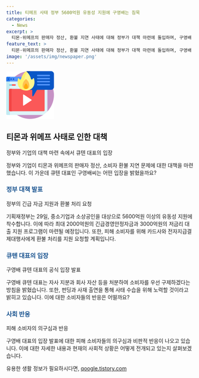 ```yaml
---
title: 티메프 사태 정부 5600억원 유동성 지원에 구영배는 침묵
categories:
  - News
excerpt: >
  티몬·위메프의 판매자 정산, 환불 지연 사태에 대해 정부가 대책 마련에 돌입하며, 구영배 큐텐 대표가 자신의 지분과 회사 자산 등을 처분해 소비자를 우선 구제하겠다고 발표했다. 정부는 피해자들에게 5600억원 이상의 유동성 지원을 약속했고, 구 대표는 사태 수습을 위해 펀딩과 사재 출연을 추진 중이라고 밝혔다. 하지만 피해 소비자들은 구 대표의 발표에 대한 의구심을 품고 있으며, 관련 법령 개선과 재발 방지를 위한 노력을 요구하고 있다.
feature_text: >
  티몬·위메프의 판매자 정산, 환불 지연 사태에 대해 정부가 대책 마련에 돌입하며, 구영배 큐텐 대표가 자신의 지분과 회사 자산 등을 처분해 소비자를 우선 구제하겠다고 발표했다. 정부는 피해자들에게 5600억원 이상의 유동성 지원을 약속했고, 구 대표는 사태 수습을 위해 펀딩과 사재 출연을 추진 중이라고 밝혔다. 하지만 피해 소비자들은 구 대표의 발표에 대한 의구심을 품고 있으며, 관련 법령 개선과 재발 방지를 위한 노력을 요구하고 있다.
image: '/assets/img/newspaper.png'
---
```


<p><img src="/assets/img/news.png" alt="rentncar 속보" /></p>

<h2 data-ke-size="size26">티몬과 위메프 사태로 인한 대책</h2>

<p>정부와 기업의 대책 마련 속에서 큐텐 대표의 입장</p>

<p data-ke-size="size16">정부와 기업이 티몬과 위메프의 판매자 정산, 소비자 환불 지연 문제에 대한 대책을 마련했습니다. 이 가운데 큐텐 대표인 구영배씨는 어떤 입장을 밝혔을까요?</p>

<h3><b><span style="color: #1a5490;">정부 대책 발표</span></b></h3>

<p>정부의 긴급 자금 지원과 환불 처리 요청</p>

<p>기획재정부는 29일, 중소기업과 소상공인을 대상으로 5600억원 이상의 유동성 지원에 착수합니다. 이에 따라 최대 2000억원의 긴급경영안정자금과 3000억원의 저금리 대출 지원 프로그램이 마련될 예정입니다. 또한, 피해 소비자를 위해 카드사와 전자지급결제대행사에게 환불 처리를 지원 요청할 계획입니다.</p>

<h3><b><span style="color: #1a5490;">큐텐 대표의 입장</span></b></h3>

<p>구영배 큐텐 대표의 공식 입장 발표</p>

<p>구영배 큐텐 대표는 자사 지분과 회사 자산 등을 처분하여 소비자를 우선 구제하겠다는 방침을 밝혔습니다. 또한, 펀딩과 사재 출연을 통해 사태 수습을 위해 노력할 것이라고 밝히고 있습니다. 이에 대한 소비자들의 반응은 어떨까요?</p>

<h3><b><span style="color: #1a5490;">사회 반응</span></b></h3>

<p>피해 소비자의 의구심과 반응</p>

<p>구영배 대표의 입장 발표에 대한 피해 소비자들의 의구심과 비판적 반응이 나오고 있습니다. 이에 대한 자세한 내용과 현재의 사회적 상황은 어떻게 전개되고 있는지 살펴보겠습니다.</p>
유용한 생활 정보가 필요하시다면, <a href="https://qoogle.tistory.com" rel="dofollow">qoogle.tistory.com</a>


